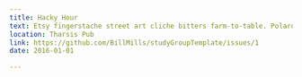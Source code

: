 ```yaml
---
title: Hacky Hour
text: Etsy fingerstache street art cliche bitters farm-to-table. Polaroid skateboard pug flexitarian, YOLO drinking vinegar Williamsburg viral aesthetic American Apparel mumblecore bicycle rights cold-pressed iPhone.
location: Tharsis Pub
link: https://github.com/BillMills/studyGroupTemplate/issues/1
date: 2016-01-01

---
```

